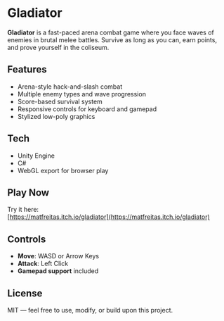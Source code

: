 # Gladiator

**Gladiator** is a fast-paced arena combat game where you face waves of enemies in brutal melee battles. Survive as long as you can, earn points, and prove yourself in the coliseum.

## Features

- Arena-style hack-and-slash combat  
- Multiple enemy types and wave progression  
- Score-based survival system  
- Responsive controls for keyboard and gamepad  
- Stylized low-poly graphics

## Tech

- Unity Engine  
- C#  
- WebGL export for browser play

## Play Now

Try it here:  
[https://matfreitas.itch.io/gladiator](https://matfreitas.itch.io/gladiator)

## Controls

- **Move**: WASD or Arrow Keys  
- **Attack**: Left Click 
- **Gamepad support** included

## License

MIT — feel free to use, modify, or build upon this project.
